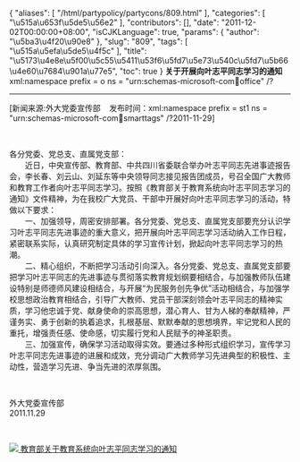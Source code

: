 {
    "aliases": [
        "/html/partypolicy/partycons/809.html"
    ],
    "categories": [
        "\u515a\u653f\u5de5\u56e2"
    ],
    "contributors": [],
    "date": "2011-12-02T00:00:00+08:00",
    "isCJKLanguage": true,
    "params": {
        "author": "\u5ba3\u4f20\u90e8"
    },
    "slug": "809",
    "tags": [
        "\u515a\u5efa\u5de5\u4f5c"
    ],
    "title": "\u5173\u4e8e\u5f00\u5c55\u5411\u53f6\u5fd7\u5e73\u540c\u5fd7\u5b66\u4e60\u7684\u901a\u77e5",
    "toc": true
}
**关于开展向叶志平同志学习的通知**xml:namespace prefix = o ns = "urn:schemas-microsoft-com:office:office" /?

 

---

[新闻来源:外大党委宣传部    发布时间：xml:namespace prefix = st1 ns = "urn:schemas-microsoft-com:office:smarttags" /?2011-11-29]

 

各分党委、党总支、直属党支部：  
　　近日，中央宣传部、教育部、中共四川省委联合举办叶志平同志先进事迹报告会，李长春、刘云山、刘延东等中央领导同志接见报告团成员，号召全国广大教师和教育工作者向叶志平同志学习。按照《教育部关于教育系统向叶志平同志学习的通知》文件精神，为在我校广大党员、干部中开展好向叶志平同志学习的活动，特做以下要求：  
　　一、加强领导，周密安排部署。各分党委、党总支、直属党支部要充分认识学习叶志平同志先进事迹的重大意义，把开展向叶志平同志学习活动纳入工作日程，紧密联系实际，认真研究制定具体的学习宣传计划，掀起向叶志平同志学习的热潮。  
　　二、精心组织，不断把学习活动引向深入。各分党委、党总支、直属党支部要把学习叶志平同志的先进事迹与贯彻落实教育规划纲要相结合，与加强教师队伍建设特别是师德师风建设相结合，与开展“为民服务创先争优”活动相结合，与加强学校思想政治教育相结合，引导广大教师、党员干部深刻领会叶志平同志的精神实质，学习他忠诚于党、献身使命的崇高思想，潜心育人、甘为人梯的奉献精神，严谨务实、勇于创新的执着追求，扎根基层、默默奉献的思想境界，牢记党和人民的重托，增强责任感、使命感，切实履行党和人民赋予的神圣职责。  
　　三、加强宣传，确保学习活动取得实效。要通过多种形式组织学习，宣传学习叶志平同志先进事迹的进展和成效，充分调动广大教师学习先进典型的积极性、主动性，营造学习先进、争当先进的浓厚氛围。 

 

外大党委宣传部  
2011.11.29

 

[![](https://cdn.tfls.online/mirror/full/e8276ef16346f66955b7f6cd01a2c6fca60c908d.gif) 教育部关于教育系统向叶志平同志学习的通知](http://www.tfls.cn/UploadFile/load/20111202110259_8976.doc "点击下载")